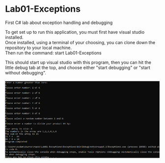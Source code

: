 # Lab01-Exceptions
First C# lab about exception handling and debugging  

To get set up to run this application, you must first have visual studio installed.  
Once installed, using a terminal of your choosing, you can clone down the repository to your local machine.  
Then run the command:
    start Lab01-Exceptions  

This should start up visual studio with this program, then you can hit the little debug tab at the top, and choose either "start debugging" or "start without debugging".  

![working solution screenshot](assets/Capture.PNG)
